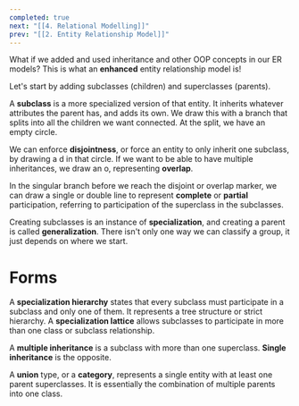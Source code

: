 ```yaml
---
completed: true
next: "[[4. Relational Modelling]]"
prev: "[[2. Entity Relationship Model]]"
---
```

What if we added and used inheritance and other OOP concepts in our ER models? This is what an **enhanced** entity relationship model is!

Let's start by adding subclasses (children) and superclasses (parents). 

A **subclass** is a more specialized version of that entity. It inherits whatever attributes the parent has, and adds its own. We draw this with a branch that splits into all the children we want connected. At the split, we have an empty circle. 

We can enforce **disjointness**, or force an entity to only inherit one subclass, by drawing a d in that circle. If we want to be able to have multiple inheritances, we draw an o, representing **overlap**. 

In the singular branch before we reach the disjoint or overlap marker, we can draw a single or double line to represent **complete** or **partial** participation, referring to participation of the superclass in the subclasses. 

Creating subclasses is an instance of **specialization**, and creating a parent is called **generalization**. There isn't only one way we can classify a group, it just depends on where we start. 

# Forms

A **specialization hierarchy** states that every subclass must participate in a subclass and only one of them. It represents a tree structure or strict hierarchy. A **specialization lattice** allows subclasses to participate in more than one class or subclass relationship. 

A **multiple inheritance** is a subclass with more than one superclass. **Single inheritance** is the opposite. 

A **union** type, or a **category**, represents a single entity with at least one parent superclasses. It is essentially the combination of multiple parents into one class. 